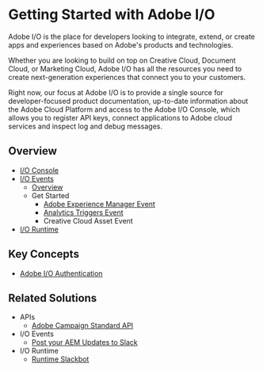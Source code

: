 # Getting Started with Adobe I/O

Adobe I/O is the place for developers looking to integrate, extend, or create apps and experiences based on Adobe's products and technologies.

Whether you are looking to build on top on Creative Cloud, Document Cloud, or Marketing Cloud, Adobe I/O has all the resources you need to create next-generation experiences that connect you to your customers.

Right now, our focus at Adobe I/O is to provide a single source for developer-focused product documentation, up-to-date information about the Adobe Cloud Platform and access to the Adobe I/O Console, which allows you to register API keys, connect applications to Adobe cloud services and inspect log and debug messages.

## Overview
- [I/O Console](https://www.adobe.io/apis/cloudplatform/console.html)
- [I/O Events](https://www.adobe.io/apis/cloudplatform/events.html)
    - [Overview](events/event_overview.md)
    - Get Started
        - [Adobe Experience Manager Event](https://github.com/adobeio/solutions-ioevents-aem-setup-documentation)
        - [Analytics Triggers Event](https://github.com/adobeio/analytics-triggers-documentation)
        - Creative Cloud Asset Event
- [I/O Runtime](https://www.adobe.io/apis/cloudplatform/runtime.html)

## Key Concepts
- [Adobe I/O Authentication](https://www.adobe.io/apis/cloudplatform/console/authentication/gettingstarted.html)

## Related Solutions
- APIs
    - [Adobe Campaign Standard API](https://github.com/adobeio/API-playground-Adobe-Campaign)
- I/O Events
    - [Post your AEM Updates to Slack](https://github.com/adobeio/io-events-aem-assets)
- I/O Runtime
    - [Runtime Slackbot](https://github.com/adobeio/runtime-slackbot-framework)